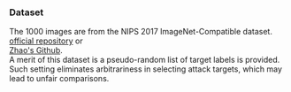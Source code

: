 ### Dataset
The 1000 images are from the NIPS 2017 ImageNet-Compatible dataset.   
[official repository](https://github.com/cleverhans-lab/cleverhans/tree/master/cleverhans_v3.1.0/examples/nips17_adversarial_competition/dataset) or   
[Zhao's Github](https://github.com/ZhengyuZhao/Targeted-Tansfer/tree/main/dataset).   
A merit of this dataset is a pseudo-random list of target labels is provided. Such setting eliminates arbitrariness in selecting attack targets, which may lead to unfair comparisons.
